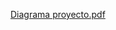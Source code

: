 [Diagrama proyecto.pdf](https://github.com/Admon24/Proyecto2_Datos1/files/7470885/Diagrama.proyecto.pdf)
